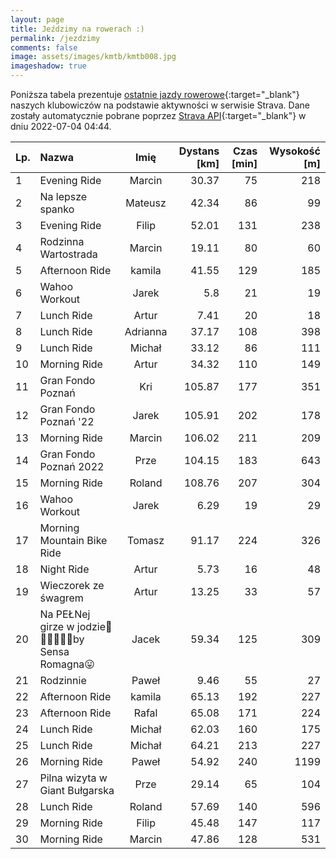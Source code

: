 ```yaml
---
layout: page
title: Jeździmy na rowerach :)
permalink: /jezdzimy
comments: false
image: assets/images/kmtb/kmtb008.jpg
imageshadow: true
---
```


Poniższa tabela prezentuje [ostatnie jazdy rowerowe](https://www.strava.com/clubs/336381){:target="_blank"} naszych klubowiczów na podstawie aktywności w serwisie Strava. Dane zostały automatycznie pobrane poprzez [Strava API](https://developers.strava.com/docs/reference/#api-Clubs-getClubActivitiesById){:target="_blank"} w dniu 2022-07-04 04:44.

Lp. | Nazwa | Imię | Dystans [km] | Czas [min] | Wysokość [m]
:--- | :--- | :---: | ---: | ---: | ---:
1|Evening Ride|Marcin|30.37|75|218
2|Na lepsze spanko|Mateusz|42.34|86|99
3|Evening Ride|Filip|52.01|131|238
4|Rodzinna Wartostrada|Marcin|19.11|80|60
5|Afternoon Ride|kamila|41.55|129|185
6|Wahoo Workout|Jarek|5.8|21|19
7|Lunch Ride|Artur|7.41|20|18
8|Lunch Ride|Adrianna|37.17|108|398
9|Lunch Ride|Michał|33.12|86|111
10|Morning Ride|Artur|34.32|110|149
11|Gran Fondo Poznań|Kri|105.87|177|351
12|Gran Fondo Poznań '22|Jarek|105.91|202|178
13|Morning Ride|Marcin|106.02|211|209
14|Gran Fondo Poznań 2022|Prze|104.15|183|643
15|Morning Ride|Roland|108.76|207|304
16|Wahoo Workout|Jarek|6.29|19|29
17|Morning Mountain Bike Ride|Tomasz|91.17|224|326
18|Night Ride|Artur|5.73|16|48
19|Wieczorek ze śwagrem|Artur|13.25|33|57
20|Na PEŁNej girze w jodzie🤣💚😎🔝🔥🤪by Sensa Romagna😛|Jacek|59.34|125|309
21|Rodzinnie|Paweł|9.46|55|27
22|Afternoon Ride|kamila|65.13|192|227
23|Afternoon Ride|Rafal|65.08|171|224
24|Lunch Ride|Michał|62.03|160|175
25|Lunch Ride|Michał|64.21|213|227
26|Morning Ride |Paweł|54.92|240|1199
27|Pilna wizyta w Giant Bułgarska |Prze|29.14|65|104
28|Lunch Ride|Roland|57.69|140|596
29|Morning Ride|Filip|45.48|147|117
30|Morning Ride|Marcin|47.86|128|531
